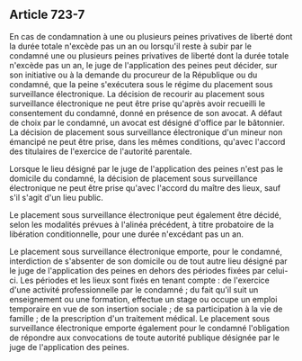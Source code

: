 Article 723-7
----
En cas de condamnation à une ou plusieurs peines privatives de liberté dont la
durée totale n'excède pas un an ou lorsqu'il reste à subir par le condamné une
ou plusieurs peines privatives de liberté dont la durée totale n'excède pas un
an, le juge de l'application des peines peut décider, sur son initiative ou à la
demande du procureur de la République ou du condamné, que la peine s'exécutera
sous le régime du placement sous surveillance électronique. La décision de
recourir au placement sous surveillance électronique ne peut être prise qu'après
avoir recueilli le consentement du condamné, donné en présence de son avocat. A
défaut de choix par le condamné, un avocat est désigné d'office par le
bâtonnier. La décision de placement sous surveillance électronique d'un mineur
non émancipé ne peut être prise, dans les mêmes conditions, qu'avec l'accord des
titulaires de l'exercice de l'autorité parentale.

Lorsque le lieu désigné par le juge de l'application des peines n'est pas le
domicile du condamné, la décision de placement sous surveillance électronique ne
peut être prise qu'avec l'accord du maître des lieux, sauf s'il s'agit d'un lieu
public.

Le placement sous surveillance électronique peut également être décidé, selon
les modalités prévues à l'alinéa précédent, à titre probatoire de la libération
conditionnelle, pour une durée n'excédant pas un an.

Le placement sous surveillance électronique emporte, pour le condamné,
interdiction de s'absenter de son domicile ou de tout autre lieu désigné par le
juge de l'application des peines en dehors des périodes fixées par celui-ci. Les
périodes et les lieux sont fixés en tenant compte : de l'exercice d'une activité
professionnelle par le condamné ; du fait qu'il suit un enseignement ou une
formation, effectue un stage ou occupe un emploi temporaire en vue de son
insertion sociale ; de sa participation à la vie de famille ; de la prescription
d'un traitement médical. Le placement sous surveillance électronique emporte
également pour le condamné l'obligation de répondre aux convocations de toute
autorité publique désignée par le juge de l'application des peines.
